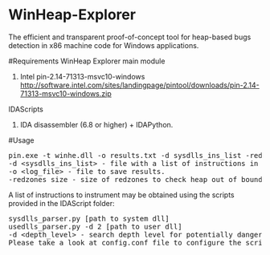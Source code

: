 # WinHeap-Explorer
The efficient and transparent proof-of-concept tool for heap-based bugs detection in x86 machine code for Windows applications.

#Requirements
WinHeap Explorer main module
 1. Intel pin-2.14-71313-msvc10-windows http://software.intel.com/sites/landingpage/pintool/downloads/pin-2.14-71313-msvc10-windows.zip

IDAScripts
 1. IDA disassembler (6.8 or higher) + IDAPython.
 
#Usage

<pre>
pin.exe -t winhe.dll -o results.txt -d sysdlls_ins_list -redzones_size 16 -- calc.exe
-d &lt;sysdlls_ins_list&gt; - file with a list of instructions in system or/and user dlls that should be instrumented.
-o &lt;log_file&gt; - file to save results.
-redzones_size - size of redzones to check heap out of bound access (default 8).
</pre>

A list of instructions to instrument may be obtained using the scripts provided in the IDAScript folder:
<pre>
sysdlls_parser.py [path to system dll]
usedlls_parser.py -d 2 [path to user dll]
-d &lt;depth_level&gt; - search depth level for potentially dangerous routines.
Please take a look at config.conf file to configure the scripts.
</pre>
